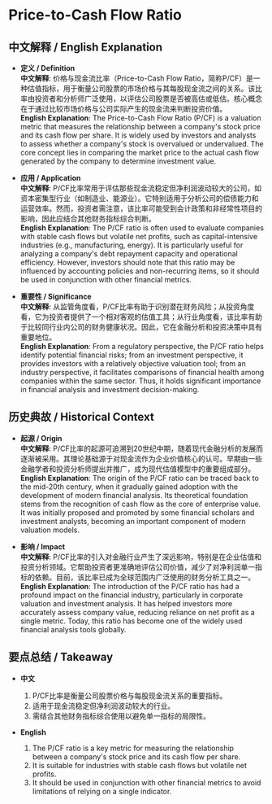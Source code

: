 # Price-to-Cash Flow Ratio

## 中文解释 / English Explanation

* **定义 / Definition**  
  **中文解释**: 价格与现金流比率（Price-to-Cash Flow Ratio，简称P/CF）是一种估值指标，用于衡量公司股票的市场价格与其每股现金流之间的关系。该比率由投资者和分析师广泛使用，以评估公司股票是否被高估或低估。核心概念在于通过比较市场价格与公司实际产生的现金流来判断投资价值。  
  **English Explanation**: The Price-to-Cash Flow Ratio (P/CF) is a valuation metric that measures the relationship between a company's stock price and its cash flow per share. It is widely used by investors and analysts to assess whether a company's stock is overvalued or undervalued. The core concept lies in comparing the market price to the actual cash flow generated by the company to determine investment value.

* **应用 / Application**  
  **中文解释**: P/CF比率常用于评估那些现金流稳定但净利润波动较大的公司，如资本密集型行业（如制造业、能源业）。它特别适用于分析公司的偿债能力和运营效率。然而，投资者需注意，该比率可能受到会计政策和非经常性项目的影响，因此应结合其他财务指标综合判断。  
  **English Explanation**: The P/CF ratio is often used to evaluate companies with stable cash flows but volatile net profits, such as capital-intensive industries (e.g., manufacturing, energy). It is particularly useful for analyzing a company's debt repayment capacity and operational efficiency. However, investors should note that this ratio may be influenced by accounting policies and non-recurring items, so it should be used in conjunction with other financial metrics.

* **重要性 / Significance**  
  **中文解释**: 从监管角度看，P/CF比率有助于识别潜在财务风险；从投资角度看，它为投资者提供了一个相对客观的估值工具；从行业角度看，该比率有助于比较同行业内公司的财务健康状况。因此，它在金融分析和投资决策中具有重要地位。  
  **English Explanation**: From a regulatory perspective, the P/CF ratio helps identify potential financial risks; from an investment perspective, it provides investors with a relatively objective valuation tool; from an industry perspective, it facilitates comparisons of financial health among companies within the same sector. Thus, it holds significant importance in financial analysis and investment decision-making.

## 历史典故 / Historical Context

* **起源 / Origin**  
  **中文解释**: P/CF比率的起源可追溯到20世纪中期，随着现代金融分析的发展而逐渐被采用。其理论基础源于对现金流作为企业价值核心的认可。早期由一些金融学者和投资分析师提出并推广，成为现代估值模型中的重要组成部分。  
  **English Explanation**: The origin of the P/CF ratio can be traced back to the mid-20th century, when it gradually gained adoption with the development of modern financial analysis. Its theoretical foundation stems from the recognition of cash flow as the core of enterprise value. It was initially proposed and promoted by some financial scholars and investment analysts, becoming an important component of modern valuation models.

* **影响 / Impact**  
  **中文解释**: P/CF比率的引入对金融行业产生了深远影响，特别是在企业估值和投资分析领域。它帮助投资者更准确地评估公司价值，减少了对净利润单一指标的依赖。目前，该比率已成为全球范围内广泛使用的财务分析工具之一。  
  **English Explanation**: The introduction of the P/CF ratio has had a profound impact on the financial industry, particularly in corporate valuation and investment analysis. It has helped investors more accurately assess company value, reducing reliance on net profit as a single metric. Today, this ratio has become one of the widely used financial analysis tools globally.

## 要点总结 / Takeaway

* **中文**  
  1. P/CF比率是衡量公司股票价格与每股现金流关系的重要指标。
  2. 适用于现金流稳定但净利润波动较大的行业。
  3. 需结合其他财务指标综合使用以避免单一指标的局限性。

* **English**  
  1. The P/CF ratio is a key metric for measuring the relationship between a company's stock price and its cash flow per share.
  2. It is suitable for industries with stable cash flows but volatile net profits.
  3. It should be used in conjunction with other financial metrics to avoid limitations of relying on a single indicator.